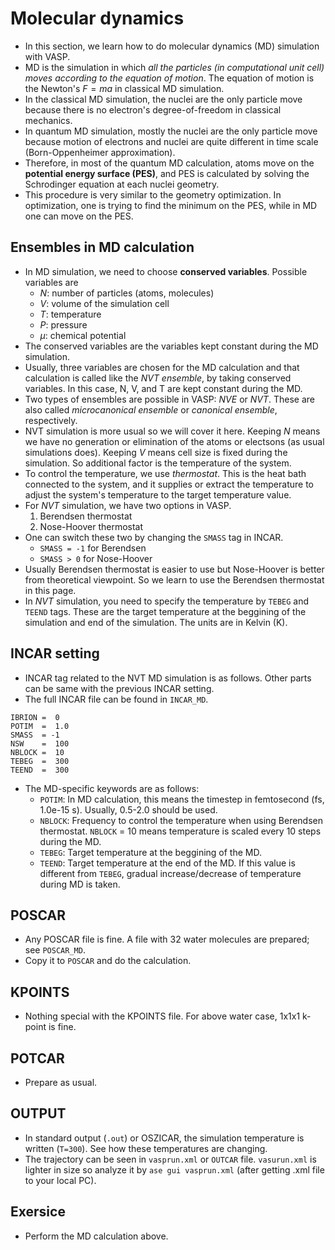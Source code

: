 # Molecular dynamics
* In this section, we learn how to do molecular dynamics (MD) simulation with VASP.
* MD is the simulation in which *all the particles (in computational unit cell) moves according to the equation of motion*. The equation of motion is the Newton's $F = ma$ in classical MD simulation.
* In the classical MD simulation, the nuclei are the only particle move because there is no electron's degree-of-freedom in classical mechanics.
* In quantum MD simulation, mostly the nuclei are the only particle move because motion of electrons and nuclei are quite different in time scale (Born-Oppenheimer approximation).
* Therefore, in most of the quantum MD calculation, atoms move on the **potential energy surface (PES)**, and PES is calculated by solving the Schrodinger equation at each nuclei geometry.
* This procedure is very similar to the geometry optimization. In optimization, one is trying to find the minimum on the PES, while in MD one can move on the PES.

## Ensembles in MD calculation
* In MD simulation, we need to choose **conserved variables**. Possible variables are
    + $N$: number of particles (atoms, molecules)
    + $V$: volume of the simulation cell
    + $T$: temperature
    + $P$: pressure
    + $\mu$: chemical potential
* The conserved variables are the variables kept constant during the MD simulation.
* Usually, three variables are chosen for the MD calculation and that calculation is called like the *NVT ensemble*, by taking conserved variables. In this case, N, V, and T are kept constant during the MD.
* Two types of ensembles are possible in VASP: *NVE* or *NVT*. These are also called *microcanonical ensemble* or *canonical ensemble*, respectively.
* NVT simulation is more usual so we will cover it here. Keeping $N$ means we have no generation or elimination of the atoms or electsons (as usual simulations does). Keeping $V$ means cell size is fixed during the simulation. So additional factor is the temperature of the system.
* To control the temperature, we use *thermostat*. This is the heat bath connected to the system, and it supplies or extract the temperature to adjust the system's temperature to the target temperature value.
* For $NVT$ simulation, we have two options in VASP.
    1. Berendsen thermostat
    2. Nose-Hoover thermostat
* One can switch these two by changing the `SMASS` tag in INCAR.
    + `SMASS = -1` for Berendsen
    + `SMASS > 0`  for Nose-Hoover
* Usually Berendsen thermostat is easier to use but Nose-Hoover is better from theoretical viewpoint. So we learn to use the Berendsen thermostat in this page.
* In $NVT$ simulation, you need to specify the temperature by `TEBEG` and `TEEND` tags. These are the target temperature at the beggining of the simulation and end of the simulation. The units are in Kelvin (K).

## INCAR setting
* INCAR tag related to the NVT MD simulation is as follows. Other parts can be same with the previous INCAR setting.
* The full INCAR file can be found in `INCAR_MD`.
```
IBRION =  0
POTIM  =  1.0
SMASS  = -1
NSW    =  100
NBLOCK =  10
TEBEG  =  300
TEEND  =  300
```
* The MD-specific keywords are as follows:
    + `POTIM`: In MD calculation, this means the timestep in femtosecond (fs, 1.0e-15 s). Usually, 0.5-2.0 should be used.
    + `NBLOCK`: Frequency to control the temperature when using Berendsen thermostat. `NBLOCK` = 10 means temperature is scaled every 10 steps during the MD.
    + `TEBEG`: Target temperature at the beggining of the MD.
    + `TEEND`: Target temperature at the end of the MD. If this value is different from `TEBEG`, gradual increase/decrease of temperature during MD is taken.

## POSCAR
* Any POSCAR file is fine. A file with 32 water molecules are prepared; see `POSCAR_MD`.
* Copy it to `POSCAR` and do the calculation.

## KPOINTS
* Nothing special with the KPOINTS file. For above water case, 1x1x1 k-point is fine.

## POTCAR
* Prepare as usual.

## OUTPUT
* In standard output (`.out`) or OSZICAR, the simulation temperature is written (`T=300`). See how these temperatures are changing.
* The trajectory can be seen in `vasprun.xml` or `OUTCAR` file. `vasurun.xml` is lighter in size so analyze it by `ase gui vasprun.xml` (after getting .xml file to your local PC).

## Exersice
* Perform the MD calculation above.